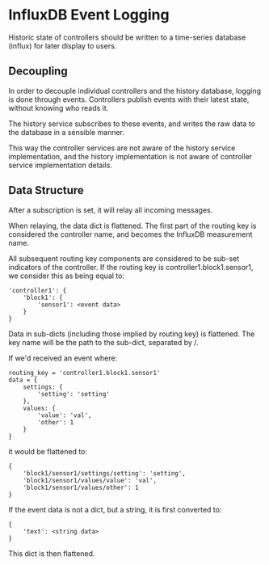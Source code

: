 # InfluxDB Event Logging

Historic state of controllers should be written to a time-series database (influx) for later display to users.


## Decoupling

In order to decouple individual controllers and the history database, logging is done through events.
Controllers publish events with their latest state, without knowing who reads it.

The history service subscribes to these events, and writes the raw data to the database in a sensible manner.

This way the controller services are not aware of the history service implementation, and the history implementation is not aware of controller service implementation details.

## Data Structure

After a subscription is set, it will relay all incoming messages.

When relaying, the data dict is flattened.
The first part of the routing key is considered the controller name, and becomes the InfluxDB measurement name.

All subsequent routing key components are considered to be sub-set indicators of the controller.
If the routing key is controller1.block1.sensor1, we consider this as being equal to:

    'controller1': {
        'block1': {
            'sensor1': <event data>
        }
    }

Data in sub-dicts (including those implied by routing key) is flattened.
The key name will be the path to the sub-dict, separated by /.

If we'd received an event where:

    routing_key = 'controller1.block1.sensor1'
    data = {
        settings: {
            'setting': 'setting'
        },
        values: {
            'value': 'val',
            'other': 1
        }
    }

it would be flattened to:

    {
        'block1/sensor1/settings/setting': 'setting',
        'block1/sensor1/values/value': 'val',
        'block1/sensor1/values/other': 1
    }

If the event data is not a dict, but a string, it is first converted to:

    {
        'text': <string data>
    }

This dict is then flattened.